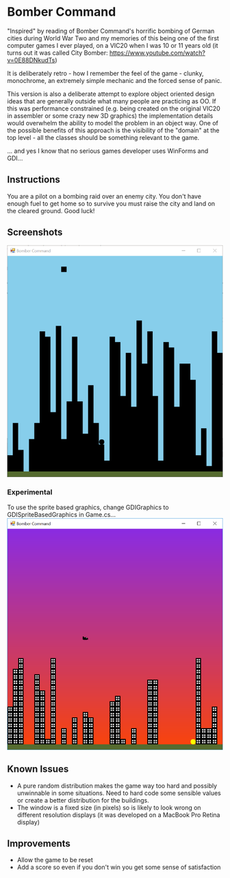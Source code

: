 ﻿# Bomber Command
"Inspired" by reading of Bomber Command's horrific bombing of German cities during World War Two and my memories of this being one of the first computer games I ever played, on a VIC20 when I was 10 or 11 years old (it turns out it was called City Bomber: https://www.youtube.com/watch?v=0E88DNkudTs)

It is deliberately retro - how I remember the feel of the game - clunky, monochrome, an extremely simple mechanic and the forced sense of panic.

This version is also a deliberate attempt to explore object oriented design ideas that are generally outside what many people are practicing as OO. If this was performance constrained (e.g. being created on the original VIC20 in assembler or some crazy new 3D graphics) the implementation details would overwhelm the ability to model the problem in an object way. One of the possible benefits of this approach is the visibility of the "domain" at the top level - all the classes should be something relevant to the game.

... and yes I know that no serious games developer uses WinForms and GDI... 

## Instructions
You are a pilot on a bombing raid over an enemy city. You don't have enough fuel to get home so to survive you must raise the city and land on the cleared ground. Good luck!

## Screenshots

![Screenshot](screenshot.PNG)

### Experimental
To use the sprite based graphics, change GDIGraphics to GDISpriteBasedGraphics in Game.cs...
![Screenshot](screenshot-sprites.PNG)

## Known Issues
* A pure random distribution makes the game way too hard and possibly unwinnable in some situations. Need to hard code some sensible values or create a better distribution for the buildings.
* The window is a fixed size (in pixels) so is likely to look wrong on different resolution displays (it was developed on a MacBook Pro Retina display)

## Improvements
* Allow the game to be reset
* Add a score so even if you don't win you get some sense of satisfaction

